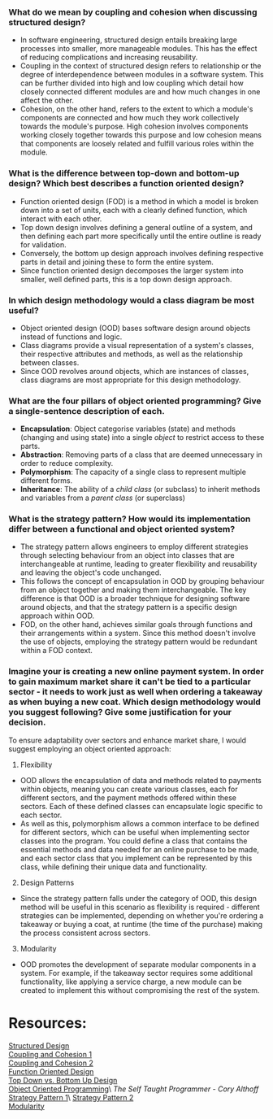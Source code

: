 ### What do we mean by coupling and cohesion when discussing structured design?

- In software engineering, structured design entails breaking large processes into smaller, more manageable modules. This has the effect of reducing complications and increasing reusability.
- Coupling in the context of structured design refers to relationship or the degree of interdependence between modules in a software system. This can be further divided into high and low coupling which detail how closely connected different modules are and how much changes in one affect the other.
- Cohesion, on the other hand, refers to the extent to which a module's components are connected and how much they work collectively towards the module's purpose. High cohesion involves components working closely together towards this purpose and low cohesion means that components are loosely related and fulfill various roles within the module.

### What is the difference between top-down and bottom-up design? Which best describes a function oriented design?

- Function oriented design (FOD) is a method in which a model is broken down into a set of units, each with a clearly defined function, which interact with each other.
- Top down design involves defining a general outline of a system, and then defining each part more specifically until the entire outline is ready for validation.
- Conversely, the bottom up design approach involves defining respective parts in detail and joining these to form the entire system.
- Since function oriented design decomposes the larger system into smaller, well defined parts, this is a top down design approach.

### In which design methodology would a class diagram be most useful?

- Object oriented design (OOD) bases software design around objects instead of functions and logic.
- Class diagrams provide a visual representation of a system's classes, their respective attributes and methods, as well as the relationship between classes.
- Since OOD revolves around objects, which are instances of classes, class diagrams are most appropriate for this design methodology.

### What are the four pillars of object oriented programming? Give a single-sentence description of each.

- **Encapsulation**: Object categorise variables (state) and methods (changing and using state) into a single *object* to restrict access to these parts.
- **Abstraction**: Removing parts of a class that are deemed unnecessary in order to reduce complexity.
- **Polymorphism**: The capacity of a single class to represent multiple different forms.
- **Inheritance**: The ability of a *child class* (or subclass) to inherit methods and variables from a *parent class* (or superclass)

### What is the strategy pattern? How would its implementation differ between a functional and object oriented system?

- The strategy pattern allows engineers to employ different strategies through selecting behaviour from an object into classes that are interchangeable at runtime, leading to greater flexibility and reusability and leaving the object's code unchanged.
- This follows the concept of encapsulation in OOD by grouping behaviour from an object together and making them interchangeable. The key difference is that OOD is a broader technique for designing software around objects, and that the strategy pattern is a specific design approach within OOD.
- FOD, on the other hand, achieves similar goals through functions and their arrangements within a system. Since this method doesn't involve the use of objects, employing the strategy pattern would be redundant within a FOD context.

### Imagine your is creating a new online payment system. In order to gain maximum market share it can't be tied to a particular sector - it needs to work just as well when ordering a takeaway as when buying a new coat. Which design methodology would you suggest following? Give some justification for your decision.

To ensure adaptability over sectors and enhance market share, I would suggest employing an object oriented approach:

1. Flexibility
- OOD allows the encapsulation of data and methods related to payments within objects, meaning you can create various classes, each for different sectors, and the payment methods offered within these sectors. Each of these defined classes can encapsulate logic specific to each sector.
- As well as this, polymorphism allows a common interface to be defined for different sectors, which can be useful when implementing sector classes into the program. You could define a class that contains the essential methods and data needed for an online purchase to be made, and each sector class that you implement can be represented by this class, while defining their unique data and functionality.
2. Design Patterns
- Since the strategy pattern falls under the category of OOD, this design method will be useful in this scenario as flexibility is required - different strategies can be implemented, depending on whether you're ordering a takeaway or buying a coat, at runtime (the time of the purchase) making the process consistent across sectors.
3. Modularity
- OOD promotes the development of separate modular components in a system. For example, if the takeaway sector requires some additional functionality, like applying a service charge, a new module can be created to implement this without compromising the rest of the system.

# Resources:
[Structured Design](https://www.sciencedirect.com/topics/computer-science/structured-design)\
[Coupling and Cohesion 1](https://www.geeksforgeeks.org/software-engineering-coupling-and-cohesion/)\
[Coupling and Cohesion 2](https://unstop.com/blog/difference-between-cohesion-and-coupling-in-software-engineering)\
[Function Oriented Design](https://www.geeksforgeeks.org/software-engineering-function-oriented-design/)\
[Top Down vs. Bottom Up Design](https://www.geeksforgeeks.org/difference-between-bottom-up-model-and-top-down-model/)\
[Object Oriented Programming](https://www.techtarget.com/searchapparchitecture/definition/object-oriented-programming-OOP#:~:text=Object%2Doriented%20programming%20(OOP)%20is%20a%20computer%20programming%20model,has%20unique%20attributes%20and%20behavior.)\
*The Self Taught Programmer - Cory Althoff*\
[Strategy Pattern 1](https://www.freecodecamp.org/news/a-beginners-guide-to-the-strategy-design-pattern/#:~:text=The%20Strategy%20Design%20Pattern%20is,statically%20choosing%20a%20single%20one.)\
[Strategy Pattern 2](https://www.geeksforgeeks.org/strategy-pattern-set-1/)\
[Modularity](https://www.lenovo.com/gb/en/glossary/modularity/?orgRef=https%253A%252F%252Fwww.google.com%252F)